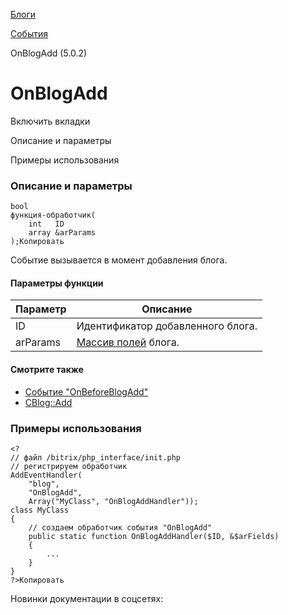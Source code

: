 [Блоги](/api_help/blogs/index.php)

[События](/api_help/blogs/events/index.php)

OnBlogAdd (5.0.2)

OnBlogAdd
=========

Включить вкладки

Описание и параметры

Примеры использования

### Описание и параметры

```
bool
функция-обработчик(
	int   ID
	array &arParams 
);Копировать
```

Событие вызывается в момент добавления блога.

#### Параметры функции

| Параметр | Описание |
| --- | --- |
| ID | Идентификатор добавленного блога. |
| arParams | [Массив полей](/api_help/blogs/fields.php#blog) блога. |

#### Смотрите также

* [Событие "OnBeforeBlogAdd"](/api_help/blogs/events/onbeforeblogadd.php)
* [CBlog::Add](/api_help/blogs/classes/cblog/add.php)

### Примеры использования

```
<?
// файл /bitrix/php_interface/init.php
// регистрируем обработчик
AddEventHandler(
	"blog",
	"OnBlogAdd",
	Array("MyClass", "OnBlogAddHandler"));
class MyClass
{
	// создаем обработчик события "OnBlogAdd"
	public static function OnBlogAddHandler($ID, &$arFields)
	{
		...
	}
}
?>Копировать
```

Новинки документации в соцсетях: